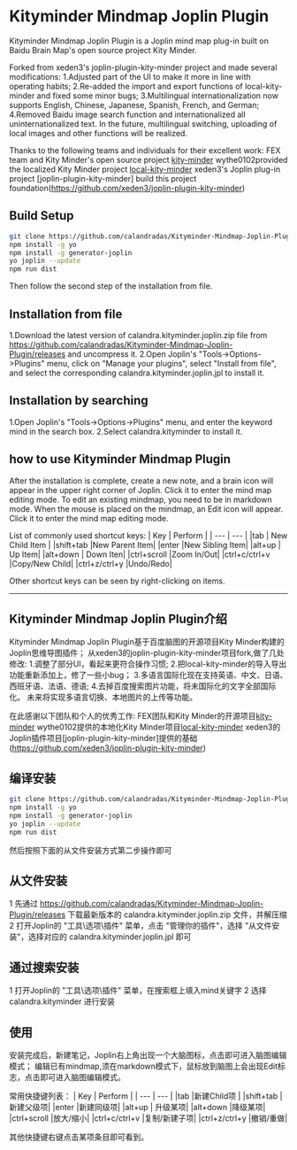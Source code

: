 # Kityminder Mindmap Joplin Plugin

Kityminder Mindmap Joplin Plugin is a Joplin mind map plug-in built on Baidu Brain Map's open source project Kity Minder.

Forked from xeden3's joplin-plugin-kity-minder project and made several modifications:
    1.Adjusted part of the UI to make it more in line with operating habits;
    2.Re-added the import and export functions of local-kity-minder and fixed some minor bugs;
    3.Multilingual internationalization now supports English, Chinese, Japanese, Spanish, French, and German;
    4.Removed Baidu image search function and internationalized all uninternationalized text. In the future, multilingual switching, uploading of local images and other functions will be realized.

Thanks to the following teams and individuals for their excellent work:
FEX team and Kity Minder's open source project [kity-minder](https://github.com/fex-team/kityminder-editor.git)
wythe0102provided the localized Kity Minder project [local-kity-minder](https://github.com/wythe0102/local-kity-minder)
xeden3's Joplin plug-in project [joplin-plugin-kity-minder] build this project foundation(https://github.com/xeden3/joplin-plugin-kity-minder)

## Build Setup

```bash
git clone https://github.com/calandradas/Kityminder-Mindmap-Joplin-Plugin.git
npm install -g yo
npm install -g generator-joplin
yo joplin --update
npm run dist
```

Then follow the second step of the installation from file.

## Installation from file

1.Download the latest version of calandra.kityminder.joplin.zip file from https://github.com/calandradas/Kityminder-Mindmap-Joplin-Plugin/releases and uncompress it.
2.Open Joplin's "Tools->Options->Plugins" menu, click on "Manage your plugins", select "Install from file", and select the corresponding calandra.kityminder.joplin.jpl to install it.

## Installation by searching

1.Open Joplin's "Tools->Options->Plugins" menu, and enter the keyword mind in the search box.
2.Select calandra.kityminder to install it.

## how to use Kityminder Mindmap Plugin

After the installation is complete, create a new note, and a brain icon will appear in the upper right corner of Joplin. Click it to enter the mind map editing mode. To edit an existing mindmap, you need to be in markdown mode. When the mouse is placed on the mindmap, an Edit icon will appear. Click it to enter the mind map editing mode.

List of commonly used shortcut keys:
|   Key  |  Perform   |
| --- | --- |
|tab  | New Child Item  |
|shift+tab |New Parent Item|
|enter |New Sibling Item|
|alt+up  | Up Item|
|alt+down  | Down Iten|
|ctrl+scroll |Zoom In/Out|
|ctrl+c/ctrl+v |Copy/New Child|
|ctrl+z/ctrl+y |Undo/Redo|

Other shortcut keys can be seen by right-clicking on items.

----

## Kityminder Mindmap Joplin Plugin介绍

Kityminder Mindmap Joplin Plugin基于百度脑图的开源项目Kity Minder构建的Joplin思维导图插件；
从xeden3的joplin-plugin-kity-minder项目fork,做了几处修改:
    1.调整了部分UI，看起来更符合操作习惯;
    2.把local-kity-minder的导入导出功能重新添加上，修了一些小bug；
    3.多语言国际化现在支持英语、中文、日语、西班牙语、法语、德语;
    4.去掉百度搜索图片功能，将未国际化的文字全部国际化。
未来将实现多语言切换、本地图片的上传等功能。

在此感谢以下团队和个人的优秀工作:
FEX团队和Kity Minder的开源项目[kity-minder](https://github.com/fex-team/kityminder-editor.git)
wythe0102提供的本地化Kity Minder项目[local-kity-minder](https://github.com/wythe0102/local-kity-minder)
xeden3的Joplin插件项目[joplin-plugin-kity-minder]提供的基础(https://github.com/xeden3/joplin-plugin-kity-minder)


## 编译安装

```bash
git clone https://github.com/calandradas/Kityminder-Mindmap-Joplin-Plugin.git
npm install -g yo
npm install -g generator-joplin
yo joplin --update
npm run dist
```

然后按照下面的从文件安装方式第二步操作即可

## 从文件安装

1 先通过 https://github.com/calandradas/Kityminder-Mindmap-Joplin-Plugin/releases 下载最新版本的 calandra.kityminder.joplin.zip 文件，并解压缩
2 打开Joplin的 "工具\选项\插件" 菜单，点击 "管理你的插件"，选择 "从文件安装"，选择对应的 calandra.kityminder.joplin.jpl 即可

## 通过搜索安装

1 打开Joplin的 "工具\选项\插件" 菜单，在搜索框上填入mind关键字
2 选择 calandra.kityminder 进行安装

## 使用

安装完成后，新建笔记，Joplin右上角出现一个大脑图标，点击即可进入脑图编辑模式；
编辑已有mindmap,须在markdown模式下，鼠标放到脑图上会出现Edit标志，点击即可进入脑图编辑模式。

常用快捷键列表：
|   Key  |  Perform   |
| --- | --- |
|tab  |新建Child项  |
|shift+tab |新建父级项|
|enter |新建同级项|
|alt+up  | 升级某项|
|alt+down  |降级某项|
|ctrl+scroll |放大/缩小|
|ctrl+c/ctrl+v |复制/新建子项|
|ctrl+z/ctrl+y |撤销/重做|

其他快捷键右键点击某项条目即可看到。